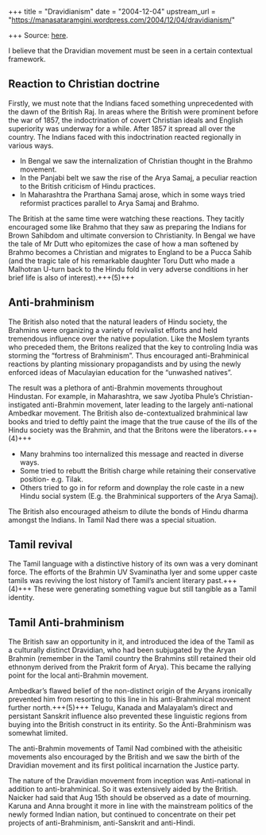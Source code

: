 +++
title = "Dravidianism"
date = "2004-12-04"
upstream_url = "https://manasataramgini.wordpress.com/2004/12/04/dravidianism/"

+++
Source: [here](https://manasataramgini.wordpress.com/2004/12/04/dravidianism/).

I believe that the Dravidian movement must be seen in a certain contextual framework.

## Reaction to Christian doctrine
Firstly, we must note that the Indians faced something unprecedented with the dawn of the British Raj. In areas where the British were prominent before the war of 1857, the indoctrination of covert Christian ideals and English superiority was underway for a while. After 1857 it spread all over the country. The Indians faced with this indoctrination reacted regionally in various ways. 

- In Bengal we saw the internalization of Christian thought in the Brahmo movement. 
- In the Panjabi belt we saw the rise of the Arya Samaj, a peculiar reaction to the British criticism of Hindu practices. 
- In Maharashtra the Prarthana Samaj arose, which in some ways tried reformist practices parallel to Arya Samaj and Brahmo. 
  
The British at the same time were watching these reactions. They tacitly encouraged some like Brahmo that they saw as preparing the Indians for Brown Sahibdom and ultimate conversion to Christianity. In Bengal we have the tale of Mr Dutt who epitomizes the case of how a man softened by Brahmo becomes a Christian and migrates to England to be a Pucca Sahib (and the tragic tale of his remarkable daughter Toru Dutt who made a Malhotran U-turn back to the Hindu fold in very adverse conditions in her brief life is also of interest).+++(5)+++ 

## Anti-brahminism
The British also noted that the natural leaders of Hindu society, the Brahmins were organizing a variety of revivalist efforts and held tremendous influence over the native population. Like the Moslem tyrants who preceded them, the Britons realized that the key to controling India was storming the “fortress of Brahminism”. Thus encouraged anti-Brahminical reactions by planting missionary propagandists and by using the newly enforced ideas of Maculayian education for the “unwashed natives”.

The result was a plethora of anti-Brahmin movements throughout Hindustan. For example, in Maharashtra, we saw Jyotiba Phule’s Christian-instigated anti-Brahmin movement, later leading to the largely anti-national Ambedkar movement. The British also de-contextualized brahminical law books and tried to deftly paint the image that the true cause of the ills of the Hindu society was the Brahmin, and that the Britons were the liberators.+++(4)+++ 

- Many brahmins too internalized this message and reacted in diverse ways. 
- Some tried to rebutt the British charge while retaining their conservative position- e.g. Tilak. 
- Others tried to go in for reform and downplay the role caste in a new Hindu social system (E.g. the Brahminical supporters of the Arya Samaj). 

The British also encouraged atheism to dilute the bonds of Hindu dharma amongst the Indians. In Tamil Nad there was a special situation. 

## Tamil revival
The Tamil language with a distinctive history of its own was a very dominant force. The efforts of the Brahmin UV Svaminatha Iyer and some upper caste tamils was reviving the lost history of Tamil’s ancient literary past.+++(4)+++ These were generating something vague but still tangible as a Tamil identity.

## Tamil Anti-brahminism 
The British saw an opportunity in it, and introduced the idea of the Tamil as a culturally distinct Dravidian, who had been subjugated by the Aryan Brahmin (remember in the Tamil country the Brahmins still retained their old ethnonym derived from the Prakrit form of Arya). This became the rallying point for the local anti-Brahmin movement. 

Ambedkar’s flawed belief of the non-distinct origin of the Aryans ironically prevented him from resorting to this line in his anti-Brahminical movement further north.+++(5)+++ Telugu, Kanada and Malayalam’s direct and persistant Sanskrit influence also prevented these linguistic regions from buying into the British construct in its entirity. So the Anti-Brahminism was somewhat limited. 

The anti-Brahmin movements of Tamil Nad combined with the atheisitic movements also encouraged by the British and we saw the birth of the Dravidian movement and its first political incarnation the Justice party.

The nature of the Dravidian movement from inception was Anti-national in addition to anti-brahminical. So it was extensively aided by the British. Naicker had said that Aug 15th should be observed as a date of mourning. Karuna and Anna brought it more in line with the mainstream politics of the newly formed Indian nation, but continued to concentrate on their pet projects of anti-Brahminism, anti-Sanskrit and anti-Hindi.

